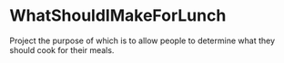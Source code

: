 # WhatShouldIMakeForLunch
Project the purpose of which is to allow people to determine what they should cook for their meals.
